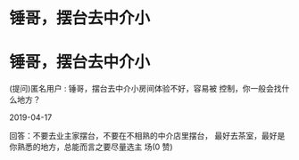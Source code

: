 # 锤哥，摆台去中介小

# 锤哥，摆台去中介小

(提问)匿名用户 : 锤哥，摆台去中介小房间体验不好，容易被 控制，你一般会找什么地方？

2019-04-17

回答：不要去业主家摆台，不要在不相熟的中介店里摆台， 最好去茶室，最好是你熟悉的地方，总能而言之要尽量选主 场(0 赞)